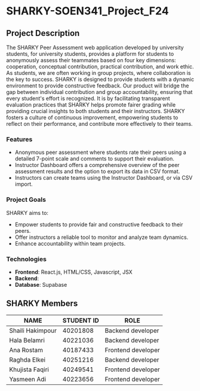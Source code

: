 # SHARKY-SOEN341_Project_F24

## Project Description  
The SHARKY Peer Assessment web application developed by university students, for university students, provides a platform for students to anonymously assess their teammates based on four key dimensions: cooperation, conceptual contribution, practical contribution, and work ethic. As students, we are often working in group projects, where collaboration is the key to success. SHARKY is designed to provide students with a dynamic environment to provide constructive feedback. Our product will bridge the gap between individual contribution and group accountability, ensuring that every student's effort is recognized. It is by facilitating transparent evaluation practices that SHARKY helps promote fairer grading while providing crucial insights to both students and their instructors. SHARKY fosters a culture of continuous improvement, empowering students to reflect on their performance, and contribute more effectively to their teams.  


### Features  
- Anonymous peer assessment where students rate their peers using a detailed 7-point scale and comments to support their evaluation.
- Instructor Dashboard offers a comprehensive overview of the peer assessment results and the option to export its data in CSV format. 
- Instructors can create teams using the Instructor Dashboard, or via CSV import.

### Project Goals
SHARKY aims to: 
- Empower students to provide fair and constructive feedback to their peers.
- Offer instructors a reliable tool to monitor and analyze team dynamics.
- Enhance accountability within team projects.

### Technologies
- **Frontend**: React.js, HTML/CSS, Javascript, JSX
- **Backend**:
- **Database**: Supabase

## SHARKY Members  

|**NAME**|**STUDENT ID**|**ROLE**|
|--------|--------------|--------|
|Shaili Hakimpour|40201808|Backend developer|
|Hala Belamri|40221036|Backend developer|
|Ana Rostam|40187433|Frontend developer|
|Raghda Elkei|40251216|Backend developer|
|Khujista Faqiri|40249541|Frontend developer|
|Yasmeen Adi|40223656|Frontend developer|

